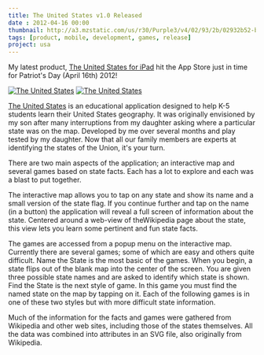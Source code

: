 ```yaml
---
title: The United States v1.0 Released
date : 2012-04-16 00:00
thumbnail: http://a3.mzstatic.com/us/r30/Purple3/v4/02/93/2b/02932b52-b671-9400-177c-4c2ede537434/icon175x175.png
tags: [product, mobile, development, games, release]
project: usa
---
```

My latest product, [The United States for iPad][3] hit the App Store just in time for Patriot's Day (April 16th) 2012! 

[![The United States][1]][3]
[![The United States][2]][3]

[The United States][3] is an educational application designed to help K-5 students learn their United States geography. It was originally envisioned by my son after many interruptions from my daughter asking where a particular state was on the map. Developed by me over several months and play tested by my daughter. Now that all our family members are experts at identifying the states of the Union, it's your turn.

There are two main aspects of the application; an interactive map and several games based on state facts. Each has a lot to explore and each was a blast to put together. 

The interactive map allows you to tap on any state and show its name and a small version of the state flag. If you continue further and tap on the name (in a button) the application will reveal a full screen of information about the state. Centered around a web-view of theWikipedia page about the state, this view lets you learn some pertinent and fun state facts.

The games are accessed from a popup menu on the interactive map. Currently there are several games; some of which are easy and others quite difficult. Name the State is the most basic of the games. When you begin, a state flips out of the blank map into the center of the screen. You are given three possible state names and are asked to identify which state is shown. Find the State is the next style of game. In this game you must find the named state on the map by tapping on it. Each of the following games is in one of these two styles but with more difficult state information.

Much of the information for the facts and games were gathered from Wikipedia and other web sites, including those of the states themselves. All the data was combined into attributes in an SVG file, also originally from Wikipedia.

  [1]: http://a3.mzstatic.com/us/r30/Purple3/v4/02/93/2b/02932b52-b671-9400-177c-4c2ede537434/icon175x175.png
  [2]: http://goodturn.stephenhouser.com/images/AvailableOnTheAppStore-Small.png
  [3]: http://itunes.apple.com/us/app/the-united-states/id503146680?ls=1&amp;mt=8
